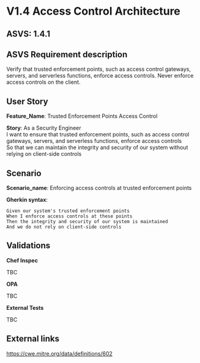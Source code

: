 # V1.4 Access Control Architecture

## ASVS: 1.4.1

## ASVS Requirement description

Verify that trusted enforcement points, such as access control
gateways, servers, and serverless functions, enforce access
controls. Never enforce access controls on the client.

## User Story

**Feature_Name**: Trusted Enforcement Points Access Control

**Story**:
As a Security Engineer\
I want to ensure that trusted enforcement points, such as access control gateways, servers, and 
serverless functions, enforce access controls\
So that we can maintain the integrity and security of our system without relying on client-side
controls

## Scenario

**Scenario_name**: Enforcing access controls at trusted enforcement points

**Gherkin syntax**:

```gherkin
Given our system's trusted enforcement points
When I enforce access controls at these points
Then the integrity and security of our system is maintained
And we do not rely on client-side controls
```

## Validations

**Chef Inspec**

TBC

**OPA**

TBC

**External Tests**

TBC

## External links
<https://cwe.mitre.org/data/definitions/602>